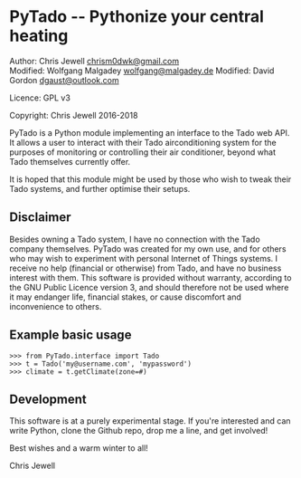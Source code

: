 PyTado -- Pythonize your central heating
========================================

Author: Chris Jewell <chrism0dwk@gmail.com>  
Modified: Wolfgang Malgadey <wolfgang@malgadey.de>
Modified: David Gordon <dgaust@outlook.com>

Licence: GPL v3

Copyright: Chris Jewell 2016-2018

PyTado is a Python module implementing an interface to the Tado web API.  It allows a user to interact with their Tado airconditioning system for the purposes of monitoring or controlling their air conditioner, beyond what Tado themselves currently offer.

It is hoped that this module might be used by those who wish to tweak their Tado systems, and further optimise their  setups.

Disclaimer
----------
Besides owning a Tado system, I have no connection with the Tado company themselves.  PyTado was created for my own use, and for others who may wish to experiment with personal Internet of Things systems.  I receive no help (financial or otherwise) from Tado, and have no business interest with them.  This software is provided without warranty, according to the GNU Public Licence version 3, and should therefore not be used where it may endanger life, financial stakes, or cause discomfort and inconvenience to others.

Example basic usage
-------------------

    >>> from PyTado.interface import Tado
    >>> t = Tado('my@username.com', 'mypassword')
    >>> climate = t.getClimate(zone=#)

Development
-----------
This software is at a purely experimental stage.  If you're interested and can write Python, clone the Github repo, drop me a line, and get involved!


Best wishes and a warm winter to all!

Chris Jewell
